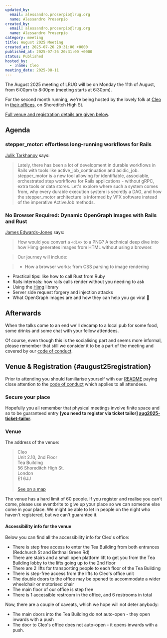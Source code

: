 ```yaml
---
updated_by:
  email: alessandro.proserpio@lrug.org
  name: Alessandro Proserpio
created_by:
  email: alessandro.proserpio@lrug.org
  name: Alessandro Proserpio
category: meeting
title: August 2025 Meeting
created_at: 2025-07-26 20:31:00 +0000
published_at: 2025-07-26 20:31:00 +0000
status: Published
hosted_by:
  - :name: Cleo
meeting_date: 2025-08-11
---
```


The August 2025 meeting of LRUG will be on Monday the 11th of August,
from 6:00pm to 8:00pm (meeting starts at 6:30pm).

For the second month running, we're being hosted by the lovely folk at [Cleo](https://meetcleo.com) in [their offices][cleo-venue], on Shoreditch High St.

[Full venue and registration
details are given below](#august25registration).

## Agenda

### stepper_motor: effortless long-running workflows for Rails

[Julik Tarkhanov](https://blog.julik.nl) says:

> Lately, there has been a lot of development in durable workflows in
Rails with tools like active_job_continuation and acidic_job.
stepper_motor is a new tool allowing for identifiable, associable,
orchestrated step workflows for Rails applications - without gRPC, extra
tools or data stores. Let's explore where such a system comes from, why
every durable execution system is secretly a DAG, and how the
stepper_motor architecture is informed by VFX software instead of the
imperative ActiveJob methods.

### No Browser Required: Dynamic OpenGraph Images with Rails and Rust
[James Edwards-Jones](https://portfolio.jamedjo.co.uk/) says:

> How would you convert a `<div>` to a PNG? A technical deep dive into how
Himg generates images from HTML without using a browser.

> Our journey will include:

> * How a browser works: from CSS parsing to image rendering
* Practical tips: like how to call Rust from Ruby
* Rails internals: how rails calls render without you needing to ask
* Using the [Himg](https://github.com/Jamedjo/himg/) library
* Server side request forgery and injection attacks
* What OpenGraph images are and how they can help you go viral 🦋

## Afterwards

When the talks come to an end we'll decamp to a local pub for some food, some
drinks and some chat with your fellow attendees.

Of course, even though this is the socialising part and seems more
informal, please remember that still we consider it to be a part of the
meeting and covered by our [code of conduct](http://readme.lrug.org/#code-of-conduct).

## Venue & Registration {#august25registration}

Prior to attending you should familiarise yourself with our
[README](http://readme.lrug.org/) paying close attention to the [code of
conduct](http://readme.lrug.org/#code-of-conduct) which applies to all
attendees.

### Secure your place

Hopefully you all remember that physical meetings involve finite space and so to
be guaranteed entry **[you need to register via ticket tailor]
[aug2025-ticket-tailor]**.

### Venue

The address of the venue:

> Cleo<br/>Unit 2.10, 2nd Floor<br/>Tea Building<br/>56 Shoreditch High St.<br/>London<br/>E1 6JJ<br/><br/>[See on a map][cleo-venue]

The venue has a hard limit of 60 people.  If you register and realise you
can't come, please use eventbrite to give up your place so we can someone
else come in your place.  We might be able to let in people on the night
who haven't registered, but we can't guarantee it.

#### Accessibility info for the venue

Below you can find all the accessibility info for Cleo's office:

- There is step free access to enter the Tea Building from both entrances (Redchurch St and Bethnal Green Rd)
- There are stairs and a small open platform lift to get you from the Tea Building lobby to the lifts going up to the 2nd floor
- There are 2 lifts for transporting people to each floor of the Tea Building
- There is step-free access from the lifts to Cleo's office unit
- The double doors to the office may be opened to accommodate a wider wheelchair or motorised chair
- The main floor of our office is step free
- There is 1 accessible restroom in the office, and 6 restrooms in total

Now, there are a couple of caveats, which we hope will not deter anybody:

- The main doors into the Tea Building do not auto-open - they open inwards with a push
- The door to Cleo's office does not auto-open - it opens inwards with a push.

[cleo-venue]: https://goo.gl/maps/eUvK3PDLFpKhzf98A
[aug2025-ticket-tailor]: https://buytickets.at/lrug/1797432
